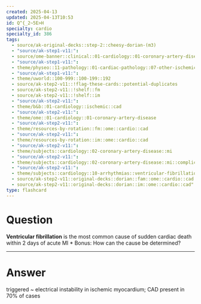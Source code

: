 ```yaml
---
created: 2025-04-13
updated: 2025-04-13T10:53
id: Q^{_2~5E>H
specialty: cardio
specialty_id: 386
tags:
  - source/ak-original-decks::step-2::cheesy-dorian-(m3)
  - "source/ak-step1-v11:": 
  - source/ome-banner::clinical::01-cardiology::01-coronary-artery-disease
  - "source/ak-step1-v11:": 
  - theme/physeo::11-pathology::01-cardiac-pathology::07-other-ischemic-heart-diseases
  - "source/ak-step1-v11:": 
  - theme/uworld::100-999::100-199::192
  - source/ak-step2-v11::!flag-these-cards::potential-duplicates
  - source/ak-step2-v11::!shelf::fm
  - source/ak-step2-v11::!shelf::im
  - "source/ak-step2-v11:": 
  - theme/b&b::01-cardiology::ischemic::cad
  - "source/ak-step2-v11:": 
  - theme/ome::01-cardiology::01-coronary-artery-disease
  - "source/ak-step2-v11:": 
  - theme/resources-by-rotation::fm::ome::cardio::cad
  - "source/ak-step2-v11:": 
  - theme/resources-by-rotation::im::ome::cardio::cad
  - "source/ak-step2-v11:": 
  - theme/subjects::cardiology::02-coronary-artery-disease::mi
  - "source/ak-step2-v11:": 
  - theme/subjects::cardiology::02-coronary-artery-disease::mi::complications::arrhythmia
  - "source/ak-step2-v11:": 
  - theme/subjects::cardiology::10-arrhythmias::ventricular-fibrillation-tachycardia
  - source/ak-step2-v11::original-decks::dorian::fam::ome::cardio::cad
  - source/ak-step2-v11::original-decks::dorian::im::ome::cardio::cad"
type: flashcard
---
```


# Question
**Ventricular fibrillation** is the most common cause of sudden cardiac death within 2 days of acute MI  * Bonus: How can the cause be determined?

---

# Answer
triggered ~ electrical instability in ischemic myocardium; CAD present in 70% of cases